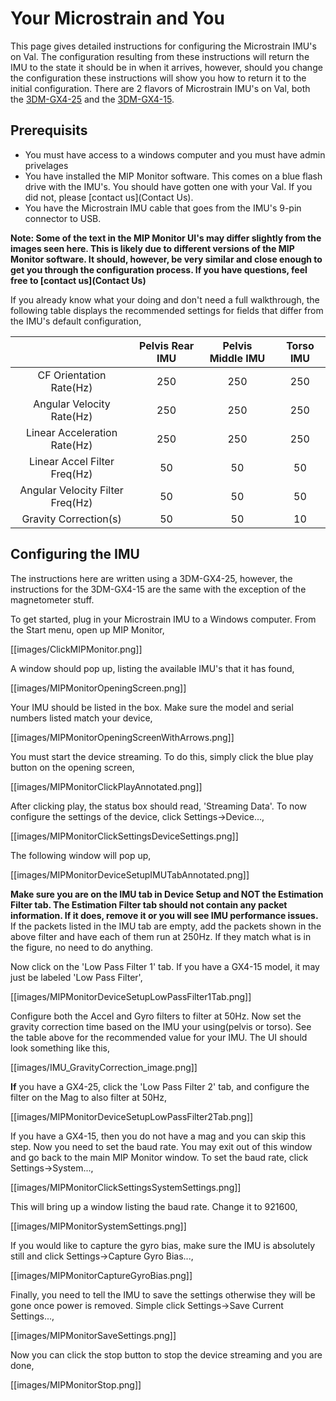# Your Microstrain and You

This page gives detailed instructions for configuring the Microstrain IMU's on Val. The configuration resulting from these instructions will return the IMU to the state it should be in when it arrives, however, should you change the configuration these instructions will show you how to return it to the initial configuration. There are 2 flavors of Microstrain IMU's on Val, both the [3DM-GX4-25](http://www.microstrain.com/inertial/3dm-gx4-25) and the [3DM-GX4-15](http://www.microstrain.com/inertial/3dm-gx4-15). 

## Prerequisits
- You must have access to a windows computer and you must have admin privelages
- You have installed the MIP Monitor software. This comes on a blue flash drive with the IMU's. You should have gotten one with your Val. If you did not, please [contact us](Contact Us).
- You have the Microstrain IMU cable that goes from the IMU's 9-pin connector to USB.

**Note: Some of the text in the MIP Monitor UI's may differ slightly from the images seen here. This is likely due to different versions of the MIP Monitor software. It should, however, be very similar and close enough to get you through the configuration process. If you have questions, feel free to [contact us](Contact Us)**

If you already know what your doing and don't need a full walkthrough, the following table displays the recommended settings for fields that differ from the IMU's default configuration,

| | Pelvis Rear IMU|Pelvis Middle IMU|Torso IMU|
|:-:|:-------------:|:---------------:|:-------:|
| CF Orientation Rate(Hz) | 250 | 250 | 250 |
| Angular Velocity Rate(Hz) | 250 | 250 | 250 |
| Linear Acceleration Rate(Hz) | 250 | 250 | 250 |
| Linear Accel Filter Freq(Hz) | 50 | 50 | 50 |
| Angular Velocity Filter Freq(Hz) | 50 | 50 | 50 |
| Gravity Correction(s) | 50 | 50 | 10 |

## Configuring the IMU
The instructions here are written using a 3DM-GX4-25, however, the instructions for the 3DM-GX4-15 are the same with the exception of the magnetometer stuff.

To get started, plug in your Microstrain IMU to a Windows computer. From the Start menu, open up MIP Monitor,

[[images/ClickMIPMonitor.png]]

A window should pop up, listing the available IMU's that it has found,

[[images/MIPMonitorOpeningScreen.png]]

Your IMU should be listed in the box. Make sure the model and serial numbers listed match your device,

[[images/MIPMonitorOpeningScreenWithArrows.png]]

You must start the device streaming. To do this, simply click the blue play button on the opening screen,

[[images/MIPMonitorClickPlayAnnotated.png]]

After clicking play, the status box should read, 'Streaming Data'. To now configure the settings of the device, click Settings->Device...,

[[images/MIPMonitorClickSettingsDeviceSettings.png]]

The following window will pop up,

[[images/MIPMonitorDeviceSetupIMUTabAnnotated.png]]

**Make sure you are on the IMU tab in Device Setup and NOT the Estimation Filter tab. The Estimation Filter tab should not contain any packet information. If it does, remove it or you will see IMU performance issues.** If the packets listed in the IMU tab are empty, add the packets shown in the above filter and have each of them run at 250Hz. If they match what is in the figure, no need to do anything. 

Now click on the 'Low Pass Filter 1' tab. If you have a GX4-15 model, it may just be labeled 'Low Pass Filter',

[[images/MIPMonitorDeviceSetupLowPassFilter1Tab.png]]

Configure both the Accel and Gyro filters to filter at 50Hz. Now set the gravity correction time based on the IMU your using(pelvis or torso). See the table above for the recommended value for your IMU. The UI should look something like this,

[[images/IMU_GravityCorrection_image.png]]

**If** you have a GX4-25, click the 'Low Pass Filter 2' tab, and configure the filter on the Mag to also filter at 50Hz,

[[images/MIPMonitorDeviceSetupLowPassFilter2Tab.png]]

If you have a GX4-15, then you do not have a mag and you can skip this step. Now you need to set the baud rate. You may exit out of this window and go back to the main MIP Monitor window. To set the baud rate, click Settings->System...,

[[images/MIPMonitorClickSettingsSystemSettings.png]]

This will bring up a window listing the baud rate. Change it to 921600,

[[images/MIPMonitorSystemSettings.png]]

If you would like to capture the gyro bias, make sure the IMU is absolutely still and click Settings->Capture Gyro Bias...,

[[images/MIPMonitorCaptureGyroBias.png]]

Finally, you need to tell the IMU to save the settings otherwise they will be gone once power is removed. Simple click Settings->Save Current Settings...,

[[images/MIPMonitorSaveSettings.png]]

Now you can click the stop button to stop the device streaming and you are done,

[[images/MIPMonitorStop.png]]